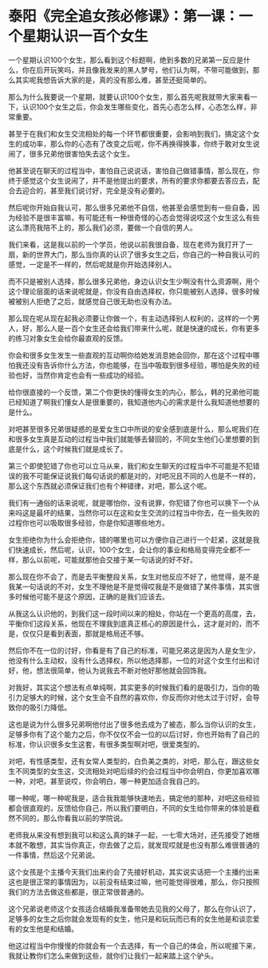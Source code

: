 # 泰阳《完全追女孩必修课》：第一课：一个星期认识一百个女生

一个星期认识100个女生，那么看到这个标题啊，绝到多数的兄弟第一反应是什么，你在后开玩笑吗，并且像我发来的黑人梦号，他们认为啊，不带可能做到，那么其实呢我想告诉大家的是，真的没有那么难，甚至还挺简单的。

那么为什么我要说一个星期，就要认识100个女生，那么首先呢我就带大家来看一下，认识100个女生之后，你会发生哪些变化，首先心态怎么样，心态怎么样，非常重要。

甚至于在我们和女生交流相处的每一个环节都很重要，会影响到我们，搞定这个女生的成功率，那么你的心态有了改变之后呢，你不再换得换事，你终于敢对女生说闹了，很多兄弟他很害怕失去这个女生。

他甚至说在聊天的过程当中，害怕自己说说话，害怕自己做错事情，那么现在，你终于感觉这个女生说闹了，并不是他提出的要求，所有的要求你都要去答应去，配合去迎合的，甚至我们说讨好，完全是没有必要的。

然后呢你开始自我认可，那么很多兄弟他不自信，他甚至会感觉到有一些自备，因为经验不是很丰富嘛，有可能还有一种很奇怪的心态会觉得说哎这个女生这么有些这么漂亮我陪不上的，那么我们必须，要做一个自信的男人。

我们来看，这是我以前的一个学员，他说以前我很自备，现在老师为我打开了一扇，新的世界大门，那么当你真的认识了很多女生之后，你自己的一种自我认可的感觉，一定是不一样的，然后呢就是你开始选择别人。

而不只是被别人选择，那么很多兄弟他，身边认识女生少啊没有什么资源啊，用个这个理论层面的话来说呢就是，你没有自由选择权，你只能被别人选择，很多时候被被别人拒绝了之后，就感觉自己很无助也没有办法。

那么现在呢从现在起我必须要让你做一个，有主动选择别人权利的，这样的一个男人，好，那么人是一百个女生还会给我们带来什么呢，就是快速的成长，你有更多的练习对象女生会给你最直观的反馈。

你会和很多女生发生一些直观的互动啊你给她发消息她会回你，那在这个过程中哪怕我还没有告诉你什么方法，你也能够，在当中吸取到很多经验，哪怕是失败的经验也好，当然你肯定也会有一些成功的经验。

给你很直接的一个反馈，第二个你更快的懂得女生的内心，那么，韩的兄弟他可能已经知道了啊我们懂女人是很重要的，我知道他内心的需求是什么我知道他想要的是什么。

对吧甚至很多兄弟很疑惑的是爱女生口中所说的安全感到底是什么，那么呢我们在和很多女生真是互动的过程当中我们就能够去替回的，不同女生他们心里想要的到底是什么，这个时候我们就是成长了。

第三个即使犯错了你也可以立马从来，我们和女生聊天的过程当中不可能是不犯错误的我不可能保证说我们每句话说的都是对的，对吧况且不同的人也是不一样的，那么这个东西就必须保证我们也有个种错律，对吧，那么这个呢。

我们有一通俗的话来说呢，就是哪怕你，没有说罪，你犯错了你也可以换下一个从来吗这是最坏的结果，当然你可以在这和女生交流的过程当中你去，在一些失败的过程你也可以吸取很多经验，你是你知道哪些地方。

女生拒绝你为什么会拒绝你，错的哪里也可以方便你自己进行一个赶紧，这就是我们快速成长，然后呢，认识，100个女生，会让你的事业和格局变得完全都不一样，那么以前呢，可能就那他会交接于某一句话说的好不好。

那么现在你不会了，而是去平衡整段关系，女生对他反应不好了，他觉得，是不是我某一句话说的不对，女生不理他是不是觉得哎我是不是做错了某件事情，其实很多时候他可能不是这个原因，正确的是我们应该去。

从我这么认识他的，到我们这一段时间以来的相处，你站在一个更高的高度，去，平衡你们这段关系，他现在不理我到底真正核心的原因是什么，这才是对的，而不是，仅仅只是看到表面，那就是格局还不够。

然后你不在一位的讨好，你看是有了自己的标准，可能兄弟这是因为人是女生少，他没有什么主动权，没有什么选择权，所以他选择那，一位的对这个女生付出和讨好，他，想法很简单，他认为说我去不断对他好那他就会回饰我。

对我好，其实这个想法有点单纯啊，其实更多的时候我们看的是吸引力，当你的吸引力足够大的时候，这个女生会不自然的喜欢你，你反而你对他太过于讨好，会导致你的吸引力降低。

这也是说为什么很多兄弟啊他付出了很多他去成为了被态，那么当你认识的女生，足够多你有了这个能力之后，你不仅仅不会一位的以后讨好，你也开始有了自己的标准，你认识很多女生这套，有很多类型啊对吧，很爱类型的。

对吧，有性感类型，还有女常人类型的，白负美之类的，对吧，那么在，跟这些女生不同类型的女生这，交流相处对吧后续的约会过程当中你会明白，你更加喜欢哪一种，对吧，甚至说哎，你会明白，哪一种更加适合我自己的。

哪一种呢，哪一种呢我是，适合我我能够快速地去，搞定他的那种，对吧这些经验都会很直观的，反馈给你自己，所以我们要明白，不同的女生给你带来的体验是截然不同的，那么你看我以前的学院说。

老师我从来没有想到我可以和这么真的妹子一起，一七零大场对，还先接受了她根本就不敢想，其实当你真正，你去做了之后，就发现哎就是也没有那么难很普通的一件事情，然后这个兄弟说。

这个女孩是个主播今天我们出来约会了先接好机动，其实说实话把一个主播约出来这也是很正常的事情因为，以前没有结束过嘛，他可能觉得很难，那么，你只按照我们的方法去做这些都是，很正常很普通的。

这个兄弟说老师这个女孩适合结婚我准备带她去见我的父母了，那么在你认识了，足够多的女生之后你就会发现有的女生，他只是和玩玩而已有的女生他是和谈恋爱有的女生他是和结婚。

他这过程当中你慢慢的你就会有一个去选择，有一个自己的体会，所以呢接下来，我就让教你们怎么来做到这些，就你们让我们一起来踏上这个驴头。